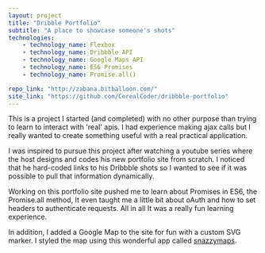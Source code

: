 ```yaml
---
layout: project
title: "Dribble Portfolio"
subtitle: "A place to showcase someone's shots"
technologies:
    - technology_name: Flexbox
    - technology_name: Dribbble API
    - technology_name: Google Maps API
    - technology_name: ES6 Promises
    - technology_name: Promise.all()

repo_link: "http://zabana.bitballoon.com/"
site_link: "https://github.com/CerealCoder/dribbble-portfolio"
---
```


This is a project I started (and completed) with no other purpose than trying to learn to interact with 'real' apis. I had experience making ajax calls but I really wanted to create something useful with a real practical application.

I was inspired to pursue this project after watching a youtube series where the host designs and codes his new portfolio site from scratch. I noticed that he hard-coded links to his Dribbble shots so I wanted to see if it was possible to pull that information dynamically.

Working on this portfolio site pushed me to learn about Promises in ES6, the Promise.all method, It even taught me a little bit about oAuth and how to set headers to authenticate requests. All in all It was a really fun learning experience.

In addition, I added a Google Map to the site for fun with a custom SVG marker. I styled the map using this wonderful app called [snazzymaps](https://snazzymaps.com/).
